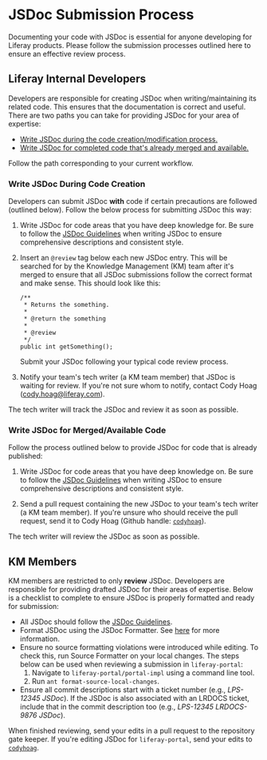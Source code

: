 # JSDoc Submission Process

Documenting your code with JSDoc is essential for anyone developing for
Liferay products. Please follow the submission processes outlined here to ensure
an effective review process. 

## Liferay Internal Developers

Developers are responsible for creating JSDoc when writing/maintaining its
related code. This ensures that the documentation is correct and useful. There
are two paths you can take for providing JSDoc for your area of expertise:

- [Write JSDoc during the code creation/modification process.](#write-JSDoc-during-code-creation)
- [Write JSDoc for completed code that's already merged and available.](#write-JSDoc-for-mergedavailable-code)

Follow the path corresponding to your current workflow.

### Write JSDoc During Code Creation

Developers can submit JSDoc **with** code if certain precautions are followed
(outlined below). Follow the below process for submitting JSDoc this way:

1.  Write JSDoc for code areas that you have deep knowledge for. Be sure to
    follow the [JSDoc Guidelines](JSDOC_GUIDELINES.markdown) when
    writing JSDoc to ensure comprehensive descriptions and consistent style.

2.  Insert an `@review` tag below each new JSDoc entry. This will be searched
    for by the Knowledge Management (KM) team after it's merged to ensure that
    all JSDoc submissions follow the correct format and make sense. This
    should look like this:

        /**
         * Returns the something.
         *
         * @return the something
         *
         * @review
         */
        public int getSomething();

    Submit your JSDoc following your typical code review process.

3.  Notify your team's tech writer (a KM team member) that JSDoc is waiting
    for review. If you're not sure whom to notify, contact Cody Hoag
    (cody.hoag@liferay.com).

The tech writer will track the JSDoc and review it as soon as possible.

### Write JSDoc for Merged/Available Code

Follow the process outlined below to provide JSDoc for code that is already
published:

1.  Write JSDoc for code areas that you have deep knowledge on. Be sure to
    follow the [JSDoc Guidelines](JSDOC_GUIDELINES.markdown) when
    writing JSDoc to ensure comprehensive descriptions and consistent style.

2.  Send a pull request containing the new JSDoc to your team's tech writer 
    (a KM team member). If you're unsure who should receive the pull request, 
    send it to Cody Hoag (Github handle:
    [`codyhoag`](https://github.com/codyhoag)).

The tech writer will review the JSDoc as soon as possible.

## KM Members

KM members are restricted to only **review** JSDoc. Developers are responsible
for providing drafted JSDoc for their areas of expertise. Below is a checklist
to complete to ensure JSDoc is properly formatted and ready for submission:

- All JSDoc should follow the
  [JSDoc Guidelines](JSDOC_GUIDELINES.markdown).
- Format JSDoc using the JSDoc Formatter. See
  [here](JSDOC_GUIDELINES.markdown#formatting-and-building-jsdoc)
  for more information.
- Ensure no source formatting violations were introduced while editing. To check
  this, run Source Formatter on your local changes. The steps below
  can be used when reviewing a submission in `liferay-portal`:
    1. Navigate to `liferay-portal/portal-impl` using a command line tool.
    2. Run `ant format-source-local-changes`.
- Ensure all commit descriptions start with a ticket number (e.g., *LPS-12345
  JSDoc*). If the JSDoc is also associated with an LRDOCS ticket, include
  that in the commit description too (e.g., *LPS-12345 LRDOCS-9876 JSDoc*).

When finished reviewing, send your edits in a pull request to the repository
gate keeper. If you're editing JSDoc for `liferay-portal`, send your edits to
[`codyhoag`](https://github.com/codyhoag).
<!-- Not sure this is applicable
**Note:** Sending reference documentation updates in a project managed in a
Github subrepo should be sent to the subrepo, not `liferay-portal`. For example,
although the APIO architect project is available in `liferay-portal`
[here](https://github.com/liferay/liferay-portal/blob/master/modules/apps/apio-architect),
any changes should be sent to its subrepo
[here](https://github.com/liferay/com-liferay-apio-architect). You can check
whether a module project is managed in an external subrepo by checking if it
contains a `.gitrepo` file. If the file exists and contains the `mode = pull`
declaration, changes should be submitted to the subrepo.
-->